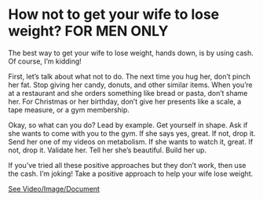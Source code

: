 # How not to get your wife to lose weight? FOR MEN ONLY

The best way to get your wife to lose weight, hands down, is by using cash. Of course, I’m kidding!

First, let’s talk about what not to do. The next time you hug her, don’t pinch her fat. Stop giving her candy, donuts, and other similar items. When you’re at a restaurant and she orders something like bread or pasta, don’t shame her. For Christmas or her birthday, don’t give her presents like a scale, a tape measure, or a gym membership.

Okay, so what can you do? Lead by example. Get yourself in shape. Ask if she wants to come with you to the gym. If she says yes, great. If not, drop it. Send her one of my videos on metabolism. If she wants to watch it, great. If not, drop it. Validate her. Tell her she’s beautiful. Build her up.

If you’ve tried all these positive approaches but they don’t work, then use the cash. I’m joking! Take a positive approach to help your wife lose weight.

 [See Video/Image/Document](https://hls-player.drberg.com/asset?path=migrated-assets/how-to-get-your-wife-to-lose-weight-drberg)